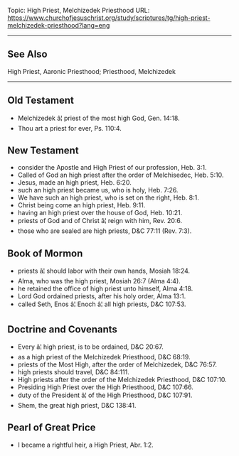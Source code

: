 Topic: High Priest, Melchizedek Priesthood
URL: https://www.churchofjesuschrist.org/study/scriptures/tg/high-priest-melchizedek-priesthood?lang=eng

---

## See Also

High Priest, Aaronic Priesthood; Priesthood, Melchizedek

---

## Old Testament

- Melchizedek â¦ priest of the most high God, Gen. 14:18.
- Thou art a priest for ever, Ps. 110:4.

## New Testament

- consider the Apostle and High Priest of our profession, Heb. 3:1.
- Called of God an high priest after the order of Melchisedec, Heb. 5:10.
- Jesus, made an high priest, Heb. 6:20.
- such an high priest became us, who is holy, Heb. 7:26.
- We have such an high priest, who is set on the right, Heb. 8:1.
- Christ being come an high priest, Heb. 9:11.
- having an high priest over the house of God, Heb. 10:21.
- priests of God and of Christ â¦ reign with him, Rev. 20:6.
- those who are sealed are high priests, D&C 77:11 (Rev. 7:3).

## Book of Mormon

- priests â¦ should labor with their own hands, Mosiah 18:24.
- Alma, who was the high priest, Mosiah 26:7 (Alma 4:4).
- he retained the office of high priest unto himself, Alma 4:18.
- Lord God ordained priests, after his holy order, Alma 13:1.
- called Seth, Enos â¦ Enoch â¦ all high priests, D&C 107:53.

## Doctrine and Covenants

- Every â¦ high priest, is to be ordained, D&C 20:67.
- as a high priest of the Melchizedek Priesthood, D&C 68:19.
- priests of the Most High, after the order of Melchizedek, D&C 76:57.
- high priests should travel, D&C 84:111.
- High priests after the order of the Melchizedek Priesthood, D&C 107:10.
- Presiding High Priest over the High Priesthood, D&C 107:66.
- duty of the President â¦ of the High Priesthood, D&C 107:91.
- Shem, the great high priest, D&C 138:41.

## Pearl of Great Price

- I became a rightful heir, a High Priest, Abr. 1:2.

